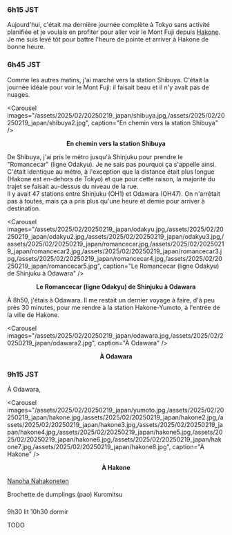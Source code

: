 ### 6h15 JST
Aujourd'hui, c'était ma dernière journée complète à Tokyo sans activité planifiée et je voulais en profiter pour aller voir le Mont Fuji depuis [Hakone](https://maps.app.goo.gl/VZqjG779v9adXJ6h8). Je me suis levé tôt pour battre l'heure de pointe et arriver à Hakone de bonne heure.

### 6h45 JST
Comme les autres matins, j'ai marché vers la station Shibuya. C'était la journée idéale pour voir le Mont Fuji: il faisait beau et il n'y avait pas de nuages.

<Carousel
    images="/assets/2025/02/20250219_japan/shibuya.jpg,/assets/2025/02/20250219_japan/shibuya2.jpg",
    caption="En chemin vers la station Shibuya"
/>
<p align="center"><b>En chemin vers la station Shibuya</b></p>

De Shibuya, j'ai pris le métro jusqu'à Shinjuku pour prendre le "Romancecar" (ligne Odakyu). Je ne sais pas pourquoi ça s'appelle ainsi. C'était identique au métro, à l'exception que la distance était plus longue (Hakone est en-dehors de Tokyo) et que pour cette raison, la majorité du trajet se faisait au-dessus du niveau de la rue.  
Il y avait 47 stations entre Shinjuku (OH1) et Odawara (OH47). On n'arrêtait pas à toutes, mais ça a pris plus qu'une heure et demie pour arriver à destination.

<Carousel
    images="/assets/2025/02/20250219_japan/odakyu.jpg,/assets/2025/02/20250219_japan/odakyu2.jpg,/assets/2025/02/20250219_japan/odakyu3.jpg,/assets/2025/02/20250219_japan/romancecar.jpg,/assets/2025/02/20250219_japan/romancecar2.jpg,/assets/2025/02/20250219_japan/romancecar3.jpg,/assets/2025/02/20250219_japan/romancecar4.jpg,/assets/2025/02/20250219_japan/romancecar5.jpg",
    caption="Le Romancecar (ligne Odakyu) de Shinjuku à Odawara"
/>
<p align="center"><b>Le Romancecar (ligne Odakyu) de Shinjuku à Odawara</b></p>

À 8h50, j'étais à Odawara. Il me restait un dernier voyage à faire, d'à peu près 30 minutes, pour me rendre à la station Hakone-Yumoto, à l'entrée de la ville de Hakone.

<Carousel
    images="/assets/2025/02/20250219_japan/odawara.jpg,/assets/2025/02/20250219_japan/odawara2.jpg",
    caption="À Odawara"
/>
<p align="center"><b>À Odawara</b></p>

### 9h15 JST
À Odawara, 

<Carousel
    images="/assets/2025/02/20250219_japan/yumoto.jpg,/assets/2025/02/20250219_japan/hakone.jpg,/assets/2025/02/20250219_japan/hakone2.jpg,/assets/2025/02/20250219_japan/hakone3.jpg,/assets/2025/02/20250219_japan/hakone4.jpg,/assets/2025/02/20250219_japan/hakone5.jpg,/assets/2025/02/20250219_japan/hakone6.jpg,/assets/2025/02/20250219_japan/hakone7.jpg,/assets/2025/02/20250219_japan/hakone8.jpg",
    caption="À Hakone"
/>
<p align="center"><b>À Hakone</b></p>


[Nanoha Nahakoneten](https://maps.app.goo.gl/HhbWFisZLZhkCoGS9)


Brochette de dumplings (pao) Kuromitsu

### 

9h30 lit
10h30 dormir

TODO
